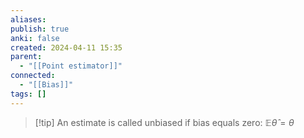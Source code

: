 ```yaml
---
aliases: 
publish: true
anki: false
created: 2024-04-11 15:35
parent:
  - "[[Point estimator]]"
connected:
  - "[[Bias]]"
tags: []
---
```


> [!tip] An estimate is called unbiased 
if bias equals zero:
$\mathbb{E}\hat{\theta} = \theta$